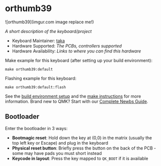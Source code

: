 # orthumb39

![orthumb39](imgur.com image replace me!)

*A short description of the keyboard/project*

* Keyboard Maintainer: [taka](https://github.com/taka)
* Hardware Supported: *The PCBs, controllers supported*
* Hardware Availability: *Links to where you can find this hardware*

Make example for this keyboard (after setting up your build environment):

    make orthumb39:default

Flashing example for this keyboard:

    make orthumb39:default:flash

See the [build environment setup](https://docs.qmk.fm/#/getting_started_build_tools) and the [make instructions](https://docs.qmk.fm/#/getting_started_make_guide) for more information. Brand new to QMK? Start with our [Complete Newbs Guide](https://docs.qmk.fm/#/newbs).

## Bootloader

Enter the bootloader in 3 ways:

* **Bootmagic reset**: Hold down the key at (0,0) in the matrix (usually the top left key or Escape) and plug in the keyboard
* **Physical reset button**: Briefly press the button on the back of the PCB - some may have pads you must short instead
* **Keycode in layout**: Press the key mapped to `QK_BOOT` if it is available
